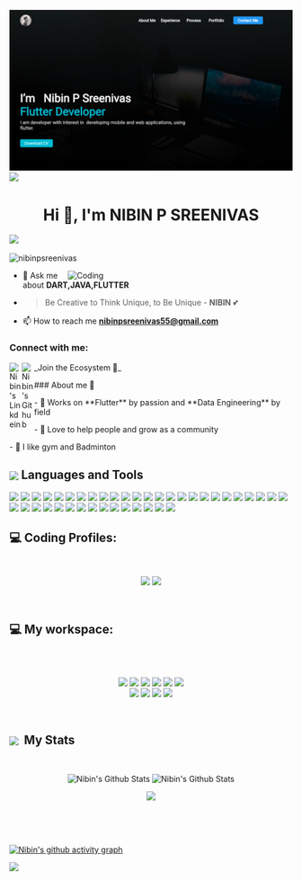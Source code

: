 <a href="https://nibinpsreenivas.github.io/#/"><img src ="https://raw.githubusercontent.com/nibinpsreenivas/CEC-CONNECT/main/Screenshot%202023-09-11%20001338.png"></a>
<img src="https://capsule-render.vercel.app/api?type=waving&amp;&color=0:78C1F3,25:9BE8D8,50:E2F6CA,75:E2F6CA,100:F31559&amp;height=100&amp;section=header&"/>
<h1 align="center">Hi 👋, I'm NIBIN P SREENIVAS</h1>
<!-- HaedLine !-->
<img src="https://readme-typing-svg.herokuapp.com?font=Algerians&color=000000&width=500&lines=I+am+a+Flutter+Evangelist+and+data+Engineer....">
<p align="left"> <img src="https://komarev.com/ghpvc/?username=nibinpsreenivas&label=Profile%20views&color=0e75b6&style=flat" alt="nibinpsreenivas" /> </p>
   
<img align="right" alt="Coding" width="400" src="https://cdn.dribbble.com/users/1162077/screenshots/3848914/programmer.gif">
       
- 💬 Ask me about **DART,JAVA,FLUTTER**
- > Be Creative to Think Unique, to Be Unique - **NIBIN** 💕
              
- 📫 How to reach me **nibinpsreenivas55@gmail.com**
                 
<h3 align="left">Connect with me:</h3>
<!-- Social Links !--> 
 _Join the Ecosystem 💫_
<a href="https://www.linkedin.com/in/nibin-psreenivas-426678253/">
  <img align="left" alt="Nibin's Linkdein" width="22px" src="https://cdn.jsdelivr.net/npm/simple-icons@v3/icons/linkedin.svg" />
</a>
<a href="https://github.com/nibinpsreenivas">
  <img align="left" alt="Nibin's Github" width="22px" src="https://cdn.jsdelivr.net/npm/simple-icons@v3/icons/github.svg" />
</a>
<p align="left">
### About me 🚀
 <p align="left">
- 🌱 Works on **Flutter** by passion and **Data Engineering** by field
  <p align="left">
- 👯 Love to help people and grow as a community
   <p align="left">
- 👣 I like gym and Badminton
            
    
<p align="left">
</p>
  
 
<div align="left">
        <h2><img src="https://roszkowski.dev/images/2020-05-04/flutter_logo_leg.gif" align="center"
                width="40" /> Languages and Tools</h2>
        <img src="https://img.shields.io/badge/dart-%230175C2.svg?style=for-the-badge&logo=dart&logoColor=white"/>   
        <img src="https://img.shields.io/badge/c++-%2300599C.svg?style=for-the-badge&logo=c%2B%2B&logoColor=white"/>
<img src="https://img.shields.io/badge/Python-FFD43B?style=for-the-badge&logo=python&logoColor=darkgreen"/>
<img src="https://img.shields.io/badge/java-%23ED8B00.svg?&style=for-the-badge&logo=java&logoColor=white"/>
<img src="https://img.shields.io/badge/c%20-%2300599C.svg?&style=for-the-badge&logo=c&logoColor=white"/>
<img src="https://img.shields.io/badge/html5%20-%23E34F26.svg?&style=for-the-badge&logo=html5&logoColor=white"/>
<img src="https://img.shields.io/badge/css3%20-%231572B6.svg?&style=for-the-badge&logo=css3&logoColor=white"/>
<img src="https://img.shields.io/badge/Flutter-%2302569B.svg?style=for-the-badge&logo=Flutter&logoColor=white"/>

<img src="https://img.shields.io/badge/git%20-%23F05033.svg?&style=for-the-badge&logo=git&logoColor=white"/>
<img src="https://img.shields.io/badge/github%20-%23121011.svg?&style=for-the-badge&logo=github&logoColor=white"/>

 <img src="https://img.shields.io/badge/MongoDB-%234ea94b.svg?style=for-the-badge&logo=mongodb&logoColor=white"/>
<img src="https://img.shields.io/badge/Microsoft%20SQL%20Server-CC2927?style=for-the-badge&logo=microsoft%20sql%20server&logoColor=white"/> 
<img src="https://img.shields.io/badge/MySQL-00000F?style=for-the-badge&logo=mysql&logoColor=white"/>
<img src="https://img.shields.io/badge/postgres-%23316192.svg?style=for-the-badge&logo=postgresql&logoColor=white"/> 
<img src="https://img.shields.io/badge/MariaDB-003545?style=for-the-badge&logo=mariadb&logoColor=white"/> 
<img src="https://img.shields.io/badge/firebase-%23039BE5.svg?style=for-the-badge&logo=firebase"/> 
<img src="https://img.shields.io/badge/GoogleCloud-%234285F4.svg?style=for-the-badge&logo=google-cloud&logoColor=white"/>
<img src="https://img.shields.io/badge/DigitalOcean-%230167ff.svg?style=for-the-badge&logo=digitalOcean&logoColor=white"/>
<img src="https://img.shields.io/badge/AWS-%23FF9900.svg?style=for-the-badge&logo=amazon-aws&logoColor=white"/> 
<img src="https://img.shields.io/badge/netlify-%23000000.svg?style=for-the-badge&logo=netlify&logoColor=#00C7B7"/> 

<img src="https://img.shields.io/badge/Brave-FF1B2D?style=for-the-badge&logo=Brave&logoColor=white"/>
<img src="https://img.shields.io/badge/Edge-0078D7?style=for-the-badge&logo=Microsoft-edge&logoColor=white"/> 
<img src="https://img.shields.io/badge/Firefox-FF7139?style=for-the-badge&logo=Firefox-Browser&logoColor=white"/> 
<img src="https://img.shields.io/badge/Google%20Chrome-4285F4?style=for-the-badge&logo=GoogleChrome&logoColor=white"/> 
<img src="https://img.shields.io/badge/Visual_Studio_Code-0078D4?style=for-the-badge&logo=visual%20studio%20code&logoColor=white"/>
<img src="https://img.shields.io/badge/Visual_Studio-5C2D91?style=for-the-badge&logo=visual%20studio&logoColor=white"/>
<img src="https://img.shields.io/badge/Android%20Studio-3DDC84.svg?style=for-the-badge&logo=android-studio&logoColor=white"/>
<img src="https://img.shields.io/badge/pycharm-143?style=for-the-badge&logo=pycharm&logoColor=black&color=black&labelColor=green"/>
<img src="https://img.shields.io/badge/Figma-F24E1E?style=for-the-badge&logo=figma&logoColor=white"/>
<img src="https://img.shields.io/badge/adobe%20photoshop-%2331A8FF.svg?style=for-the-badge&logo=adobe%20photoshop&logoColor=white"/> 
<img src="https://img.shields.io/badge/blender-%23F5792A.svg?style=for-the-badge&logo=blender&logoColor=white"/> 
<img src="https://img.shields.io/badge/Adobe%20Lightroom%20Classic-31A8FF.svg?style=for-the-badge&logo=Adobe%20Lightroom%20Classic&logoColor=white"/>
<img src="https://img.shields.io/badge/adobe-%23FF0000.svg?style=for-the-badge&logo=adobe&logoColor=white"/>
<img src="https://img.shields.io/badge/Canva-%2300C4CC.svg?&style=for-the-badge&logo=Canva&logoColor=white"/>
<img src="https://img.shields.io/badge/pandas-%23150458.svg?style=for-the-badge&logo=pandas&logoColor=white"/>
<img src="https://img.shields.io/badge/numpy-%23013243.svg?style=for-the-badge&logo=numpy&logoColor=white"/>
<img src="https://img.shields.io/badge/latex-%23008080.svg?style=for-the-badge&logo=latex&logoColor=white"/>
<img src="https://img.shields.io/badge/LibreOffice-%2318A303?style=for-the-badge&logo=LibreOffice&logoColor=white"/>
<img src="https://img.shields.io/badge/Microsoft_Office-D83B01?style=for-the-badge&logo=microsoft-office&logoColor=white"/>
<img src="https://img.shields.io/badge/Microsoft_Word-2B579A?style=for-the-badge&logo=microsoft-word&logoColor=white"/>

 
  </div>
  
  <h2 align="left"> 💻 Coding Profiles:</h2>

<br/>
<p align="center">
  <a href="https://www.hackerrank.com/nibinpsreenivas1"><img src="https://img.shields.io/badge/-Hackerrank-2EC866?style=for-the-badge&logo=HackerRank&logoColor=white"></a>
  <a href="https://leetcode.com/nibinpsreenivas55/"><img src ="https://img.shields.io/badge/LeetCode-000000?style=for-the-badge&logo=LeetCode&logoColor=#d16c06"></a>
</p>
<br/>
    <h2 align="left"> 💻 My workspace:</h2><br/>
    <p align='center'>
  <br/>
 
        
  <img src="https://img.shields.io/badge/Windows-0078D6?style=for-the-badge&logo=windows&logoColor=white"/>
  <img src="https://img.shields.io/badge/Windows%2011-%230079d5.svg?style=for-the-badge&logo=Windows%2011&logoColor=white"/>
  <img src="https://img.shields.io/badge/Ubuntu-E95420?style=for-the-badge&logo=ubuntu&logoColor=white"/>
  <img src="https://img.shields.io/badge/Manjaro-35BF5C?style=for-the-badge&logo=Manjaro&logoColor=white"/>
  <img src="https://img.shields.io/badge/Elementary%20OS-64BAFF?style=for-the-badge&logo=elementary&logoColor=white"/>
  <img src="https://img.shields.io/badge/Kali-268BEE?style=for-the-badge&logo=kalilinux&logoColor=white"/><br/>
  <img src="https://img.shields.io/badge/asus-000080.svg?style=for-the-badge&logo=asus&logoColor=white"/>
  <img src="https://img.shields.io/badge/intel-core%20i5%2010th-%230071C5.svg?&style=for-the-badge&logo=intel&logoColor=white" />
  <img src="https://img.shields.io/badge/RAM-8GB-%230071C5.svg?&style=for-the-badge&logoColor=white" />
  <img src="https://img.shields.io/badge/nvidia-gtx%201650-%2376B900.svg?&style=for-the-badge&logo=nvidia&logoColor=white" /><br/>
</p>
 

<br />


<div align="left">
        <h2><img width="90" align="center"
                src="https://giffiles.alphacoders.com/576/57604.gif" /> &nbsp;My Stats
        </h2>
    </div>
    <br />
    <div>
            <p align="center">
                <img height="160" alt="Nibin's Github Stats"
                    src="https://github-readme-stats.vercel.app/api?username=nibinpsreenivas&show_icons=true&hide_border=true&theme=light&color=78C1F3&count_private=true" />
                <img alt="Nibin's Github Stats" height="160"
                    src="https://github-readme-stats-eight-theta.vercel.app/api/top-langs/?username=nibinpsreenivas&theme=light&layout=compact&langs_count=8&hide_border=true)" />
            </p>  
        
<p align="center">
  <a href="#">
    <img src="https://github-readme-streak-stats.herokuapp.com/?user=nibinpsreenivas&hide_border=true"/>
  </a>
</p>
    </div>
    
  <a href="#">
    
  </a>
</p>
 </div>
 <br/>
  
 
  
</p>
 

<br />

[![Nibin's github activity graph](https://github-readme-activity-graph.vercel.app/graph?username=nibinpsreenivas&theme=github-light&hide_border=true)](https://github.com/nibinpsreenivas/github-readme-activity-graph)

  
    
 
  
</p>
 
<img src="https://capsule-render.vercel.app/api?type=waving&amp;&color=0:78C1F3,25:9BE8D8,50:E2F6CA,75:E2F6CA,100:F31559&amp;height=100&amp;section=footer&"/>
